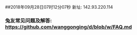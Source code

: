 ##2018年09月28日07时12分07秒 新址: 142.93.220.114
### 兔友常见问题及解答: https://github.com/wanggonging/d/blob/w/FAQ.md
